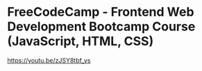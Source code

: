 FreeCodeCamp - Frontend Web Development Bootcamp Course (JavaScript, HTML, CSS)
==================================================================

https://youtu.be/zJSY8tbf_ys
